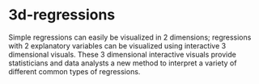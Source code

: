 # 3d-regressions
Simple regressions can easily be visualized in 2 dimensions; regressions with 2 explanatory variables can be visualized using interactive 3 dimensional visuals. These 3 dimensional interactive visuals provide statisticians and data analysts a new method to interpret a variety of different common types of regressions.
